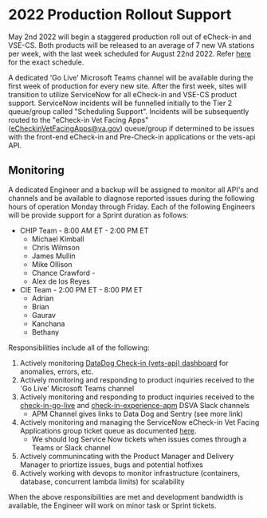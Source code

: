 # 2022 Production Rollout Support

May 2nd 2022 will begin a staggered production roll out of eCheck-in and VSE-CS. Both products will be released to an average of 7 new VA stations per week, with the last week scheduled for August 22nd 2022. Refer [here](https://github.com/department-of-veterans-affairs/chip/blob/master/docs/2022-production-rollout-support.md#2022-production-rollout-support) for the exact schedule.

A dedicated 'Go Live' Microsoft Teams channel will be available during the first week of production for every new site. After the first week, sites will transition to utilize ServiceNow for all eCheck-in and VSE-CS product support. ServiceNow incidents will be funnelled initially to the Tier 2 queue/group called "Scheduling Support". Incidents will be subsequently routed to the "eCheck-in Vet Facing Apps" (eCheckinVetFacingApps@va.gov) queue/group if determined to be issues with the front-end eCheck-in and Pre-Check-in applications or the vets-api API. 

## Monitoring

A dedicated Engineer and a backup will be assigned to monitor all API's and channels and be available to diagnose reported issues during the following hours of operation Monday through Friday. Each of the following Engineers will be provide support for a Sprint duration as follows:
- CHIP Team - 8:00 AM ET - 2:00 PM ET
    - Michael Kimball
    - Chris Wilmson
    - James Mullin
    - Mike Ollison
    - Chance Crawford    - 
    - Alex de los Reyes
- CIE Team - 2:00 PM ET - 8:00 PM ET 
    - Adrian
    - Brian
    - Gaurav
    - Kanchana
    - Bethany

Responsibilities include all of the following:

1. Actively monitoring [DataDog Check-in (vets-api) dashboard](https://app.datadoghq.com/dashboard/tmn-f5f-e9r/check-in-vets-api?from_ts=1649964338537&to_ts=1650569138537&live=true) for anomalies, errors, etc. 
2. Actively monitoring and responding to product inquiries received to the 'Go Live' Microsoft Teams channel
3. Actively monitoring and responding to product inquiries received to the [check-in-go-live](https://app.slack.com/client/T03FECE8V/C02UP02HHGX) and [check-in-experience-apm](https://dsva.slack.com/archives/C02U11L00TF) DSVA Slack channels
    - APM Channel gives links to Data Dog and Sentry (see more link)
5. Actively monitoring and managing the ServiceNow eCheck-in Vet Facing Applications group ticket queue as documented [here](https://github.com/department-of-veterans-affairs/chip/blob/master/docs/2022-production-rollout-support.md#servicenow-process). 
    - We should log Service Now tickets when issues comes through a Teams or Slack channel 
6. Actively communincating with the Product Manager and Delivery Manager to priortize issues, bugs and potential hotfixes 
7. Actively working with devops to monitor infrastructure (containers, database, concurrent lambda limits) for scalability

When the above responsibilities are met and development bandwidth is available, the Engineer will work on minor task or Sprint tickets.
